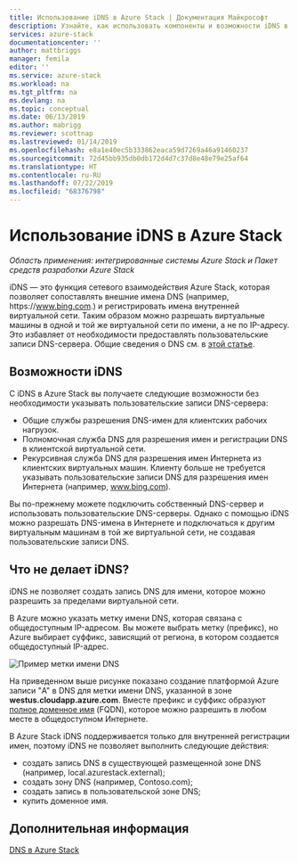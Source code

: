 ```yaml
---
title: Использование iDNS в Azure Stack | Документация Майкрософт
description: Узнайте, как использовать компоненты и возможности iDNS в Azure Stack.
services: azure-stack
documentationcenter: ''
author: mattbriggs
manager: femila
editor: ''
ms.service: azure-stack
ms.workload: na
ms.tgt_pltfrm: na
ms.devlang: na
ms.topic: conceptual
ms.date: 06/13/2019
ms.author: mabrigg
ms.reviewer: scottnap
ms.lastreviewed: 01/14/2019
ms.openlocfilehash: e8a1e40ec5b333862eaca59d7269a46a91460237
ms.sourcegitcommit: 72d45bb935db0db172d4d7c37d8e48e79e25af64
ms.translationtype: HT
ms.contentlocale: ru-RU
ms.lasthandoff: 07/22/2019
ms.locfileid: "68376798"
---
```

# <a name="use-idns-in-azure-stack"></a>Использование iDNS в Azure Stack 

*Область применения: интегрированные системы Azure Stack и Пакет средств разработки Azure Stack*

iDNS — это функция сетевого взаимодействия Azure Stack, которая позволяет сопоставлять внешние имена DNS (например, https:\//www.bing.com.) и регистрировать имена внутренней виртуальной сети. Таким образом можно разрешать виртуальные машины в одной и той же виртуальной сети по имени, а не по IP-адресу. Это избавляет от необходимости предоставлять пользовательские записи DNS-сервера. Общие сведения о DNS см. в [этой статье](https://docs.microsoft.com/azure/dns/dns-overview).

## <a name="what-does-idns-do"></a>Возможности iDNS

С iDNS в Azure Stack вы получаете следующие возможности без необходимости указывать пользовательские записи DNS-сервера:

- Общие службы разрешения DNS-имен для клиентских рабочих нагрузок.
- Полномочная служба DNS для разрешения имен и регистрации DNS в клиентской виртуальной сети.
- Рекурсивная служба DNS для разрешения имен Интернета из клиентских виртуальных машин. Клиенту больше не требуется указывать пользовательские записи DNS для разрешения имен Интернета (например, www.bing.com).

Вы по-прежнему можете подключить собственный DNS-сервер и использовать пользовательские DNS-серверы. Однако с помощью iDNS можно разрешать DNS-имена в Интернете и подключаться к другим виртуальным машинам в той же виртуальной сети, не создавая пользовательские записи DNS.

## <a name="what-doesnt-idns-do"></a>Что не делает iDNS?

iDNS не позволяет создать запись DNS для имени, которое можно разрешить за пределами виртуальной сети.

В Azure можно указать метку имени DNS, которая связана с общедоступным IP-адресом. Вы можете выбрать метку (префикс), но Azure выбирает суффикс, зависящий от региона, в котором создается общедоступный IP-адрес.

![Пример метки имени DNS](media/azure-stack-understanding-dns-in-tp2/image3.png)

На приведенном выше рисунке показано создание платформой Azure записи "A" в DNS для метки имени DNS, указанной в зоне **westus.cloudapp.azure.com**. Вместе префикс и суффикс образуют [полное доменное имя](https://en.wikipedia.org/wiki/Fully_qualified_domain_name) (FQDN), которое можно разрешить в любом месте в общедоступном Интернете.

В Azure Stack iDNS поддерживается только для внутренней регистрации имен, поэтому iDNS не позволяет выполнить следующие действия:

- создать запись DNS в существующей размещенной зоне DNS (например, local.azurestack.external);
- создать зону DNS (например, Contoso.com);
- создать запись в пользовательской зоне DNS;
- купить доменное имя.

## <a name="next-steps"></a>Дополнительная информация

[DNS в Azure Stack](azure-stack-dns.md)
